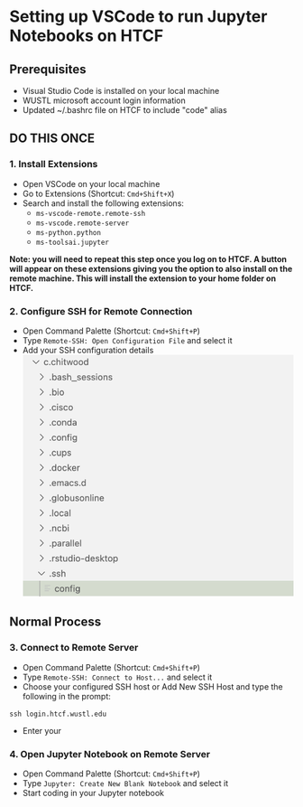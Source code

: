 # Setting up VSCode to run Jupyter Notebooks on HTCF

## Prerequisites
- Visual Studio Code is installed on your local machine
- WUSTL microsoft account login information
- Updated ~/.bashrc file on HTCF to include "code" alias

## DO THIS ONCE
### 1. Install Extensions
- Open VSCode on your local machine
- Go to Extensions (Shortcut: `Cmd+Shift+X`)
- Search and install the following extensions:
    - `ms-vscode-remote.remote-ssh`
    - `ms-vscode.remote-server`
    - `ms-python.python`
    - `ms-toolsai.jupyter`
      
**Note: you will need to repeat this step once you log on to HTCF. A button will appear on these extensions giving you the option to also install on the remote machine. This will install the extension to your home folder on HTCF.**

### 2. Configure SSH for Remote Connection
- Open Command Palette (Shortcut: `Cmd+Shift+P`)
- Type `Remote-SSH: Open Configuration File` and select it
- Add your SSH configuration details
![alt text](image.png)

## Normal Process

### 3. Connect to Remote Server
- Open Command Palette (Shortcut: `Cmd+Shift+P`)
- Type `Remote-SSH: Connect to Host...` and select it
- Choose your configured SSH host or Add New SSH Host and type the following in the prompt:
```
ssh login.htcf.wustl.edu
``` 
- Enter your 

### 4. Open Jupyter Notebook on Remote Server
- Open Command Palette (Shortcut: `Cmd+Shift+P`)
- Type `Jupyter: Create New Blank Notebook` and select it
- Start coding in your Jupyter notebook
